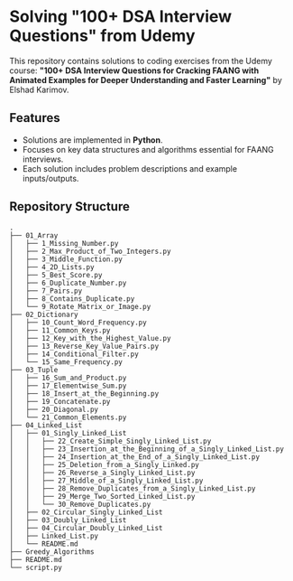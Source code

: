 # Solving "100+ DSA Interview Questions" from Udemy

This repository contains solutions to coding exercises from the Udemy course: **"100+ DSA Interview Questions for Cracking FAANG with Animated Examples for Deeper Understanding and Faster Learning"** by Elshad Karimov.

## Features

- Solutions are implemented in **Python**.
- Focuses on key data structures and algorithms essential for FAANG interviews.
- Each solution includes problem descriptions and example inputs/outputs.

## Repository Structure

```
.
├── 01_Array
│   ├── 1_Missing_Number.py
│   ├── 2_Max_Product_of_Two_Integers.py
│   ├── 3_Middle_Function.py
│   ├── 4_2D_Lists.py
│   ├── 5_Best_Score.py
│   ├── 6_Duplicate_Number.py
│   ├── 7_Pairs.py
│   ├── 8_Contains_Duplicate.py
│   └── 9_Rotate_Matrix_or_Image.py
├── 02_Dictionary
│   ├── 10_Count_Word_Frequency.py
│   ├── 11_Common_Keys.py
│   ├── 12_Key_with_the_Highest_Value.py
│   ├── 13_Reverse_Key_Value_Pairs.py
│   ├── 14_Conditional_Filter.py
│   └── 15_Same_Frequency.py
├── 03_Tuple
│   ├── 16_Sum_and_Product.py
│   ├── 17_Elementwise_Sum.py
│   ├── 18_Insert_at_the_Beginning.py
│   ├── 19_Concatenate.py
│   ├── 20_Diagonal.py
│   └── 21_Common_Elements.py
├── 04_Linked_List
│   ├── 01_Singly_Linked_List
│   │   ├── 22_Create_Simple_Singly_Linked_List.py
│   │   ├── 23_Insertion_at_the_Beginning_of_a_Singly_Linked_List.py
│   │   ├── 24_Insertion_at_the_End_of_a_Singly_Linked_List.py
│   │   ├── 25_Deletion_from_a_Singly_Linked.py
│   │   ├── 26_Reverse_a_Singly_Linked_List.py
│   │   ├── 27_Middle_of_a_Singly_Linked_List.py
│   │   ├── 28_Remove_Duplicates_from_a_Singly_Linked_List.py
│   │   ├── 29_Merge_Two_Sorted_Linked_List.py
│   │   └── 30_Remove_Duplicates.py
│   ├── 02_Circular_Singly_Linked_List
│   ├── 03_Doubly_Linked_List
│   ├── 04_Circular_Doubly_Linked_List
│   ├── Linked_List.py
│   └── README.md
├── Greedy_Algorithms
├── README.md
└── script.py
```
